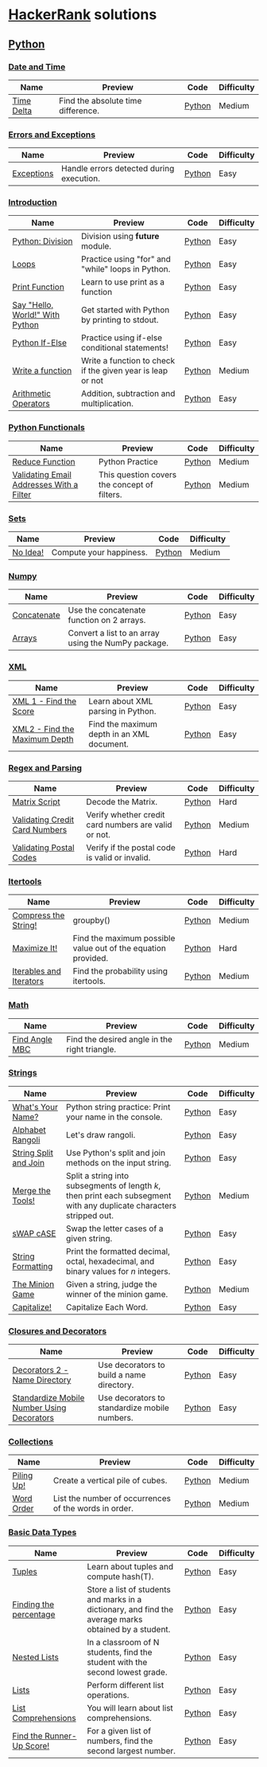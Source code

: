 # [HackerRank](https://www.hackerrank.com/) solutions

## [Python](https://www.hackerrank.com/domains/python)

### [Date and Time](https://www.hackerrank.com/domains/python/py-date-time)

Name | Preview | Code | Difficulty
---- | ---------------------------------------------------------------- | ------------- | ----------
[Time Delta](https://www.hackerrank.com/challenges/python-time-delta)|Find the absolute time difference.|[Python](python/py-date-time/python-time-delta.py)|Medium
### [Errors and Exceptions](https://www.hackerrank.com/domains/python/errors-exceptions)

Name | Preview | Code | Difficulty
---- | ---------------------------------------------------------------- | ------------- | ----------
[Exceptions](https://www.hackerrank.com/challenges/exceptions)|Handle errors detected during execution.|[Python](python/errors-exceptions/exceptions.py)|Easy
### [Introduction](https://www.hackerrank.com/domains/python/py-introduction)

Name | Preview | Code | Difficulty
---- | ---------------------------------------------------------------- | ------------- | ----------
[Python: Division](https://www.hackerrank.com/challenges/python-division)|Division using __future__ module.|[Python](python/py-introduction/python-division.py)|Easy
[Loops](https://www.hackerrank.com/challenges/python-loops)|Practice using "for" and "while" loops in Python.|[Python](python/py-introduction/python-loops.py)|Easy
[Print Function](https://www.hackerrank.com/challenges/python-print)|Learn to use print as a function|[Python](python/py-introduction/python-print.py)|Easy
[Say "Hello, World!" With Python](https://www.hackerrank.com/challenges/py-hello-world)|Get started with Python by printing to stdout.|[Python](python/py-introduction/py-hello-world.py)|Easy
[Python If-Else](https://www.hackerrank.com/challenges/py-if-else)|Practice using if-else conditional statements!|[Python](python/py-introduction/py-if-else.py)|Easy
[Write a function](https://www.hackerrank.com/challenges/write-a-function)|Write a function to check if the given year is leap or not|[Python](python/py-introduction/write-a-function.py)|Medium
[Arithmetic Operators](https://www.hackerrank.com/challenges/python-arithmetic-operators)|Addition, subtraction and multiplication.|[Python](python/py-introduction/python-arithmetic-operators.py)|Easy
### [Python Functionals](https://www.hackerrank.com/domains/python/py-functionals)

Name | Preview | Code | Difficulty
---- | ---------------------------------------------------------------- | ------------- | ----------
[Reduce Function](https://www.hackerrank.com/challenges/reduce-function)|Python Practice|[Python](python/py-functionals/reduce-function.py)|Medium
[Validating Email Addresses With a Filter ](https://www.hackerrank.com/challenges/validate-list-of-email-address-with-filter)|This question covers the concept of filters.|[Python](python/py-functionals/validate-list-of-email-address-with-filter.py)|Medium
### [Sets](https://www.hackerrank.com/domains/python/py-sets)

Name | Preview | Code | Difficulty
---- | ---------------------------------------------------------------- | ------------- | ----------
[No Idea!](https://www.hackerrank.com/challenges/no-idea)|Compute your happiness.|[Python](python/py-sets/no-idea.py)|Medium
### [Numpy](https://www.hackerrank.com/domains/python/numpy)

Name | Preview | Code | Difficulty
---- | ---------------------------------------------------------------- | ------------- | ----------
[Concatenate](https://www.hackerrank.com/challenges/np-concatenate)|Use the concatenate function on 2 arrays.|[Python](python/numpy/np-concatenate.py)|Easy
[Arrays](https://www.hackerrank.com/challenges/np-arrays)|Convert a list to an array using the NumPy package.|[Python](python/numpy/np-arrays.py)|Easy
### [XML](https://www.hackerrank.com/domains/python/xml)

Name | Preview | Code | Difficulty
---- | ---------------------------------------------------------------- | ------------- | ----------
[XML 1 - Find the Score](https://www.hackerrank.com/challenges/xml-1-find-the-score)|Learn about XML parsing in Python.|[Python](python/xml/xml-1-find-the-score.py)|Easy
[XML2 - Find the Maximum Depth](https://www.hackerrank.com/challenges/xml2-find-the-maximum-depth)|Find the maximum depth in an XML document.|[Python](python/xml/xml2-find-the-maximum-depth.py)|Easy
### [Regex and Parsing](https://www.hackerrank.com/domains/python/py-regex)

Name | Preview | Code | Difficulty
---- | ---------------------------------------------------------------- | ------------- | ----------
[Matrix Script](https://www.hackerrank.com/challenges/matrix-script)|Decode the Matrix.|[Python](python/py-regex/matrix-script.py)|Hard
[Validating Credit Card Numbers](https://www.hackerrank.com/challenges/validating-credit-card-number)|Verify whether credit card numbers are valid or not.|[Python](python/py-regex/validating-credit-card-number.py)|Medium
[Validating Postal Codes](https://www.hackerrank.com/challenges/validating-postalcode)|Verify if the postal code is valid or invalid.|[Python](python/py-regex/validating-postalcode.py)|Hard
### [Itertools](https://www.hackerrank.com/domains/python/py-itertools)

Name | Preview | Code | Difficulty
---- | ---------------------------------------------------------------- | ------------- | ----------
[Compress the String! ](https://www.hackerrank.com/challenges/compress-the-string)|groupby()|[Python](python/py-itertools/compress-the-string.py)|Medium
[Maximize It!](https://www.hackerrank.com/challenges/maximize-it)|Find the maximum possible value out of the equation provided.|[Python](python/py-itertools/maximize-it.py)|Hard
[Iterables and Iterators](https://www.hackerrank.com/challenges/iterables-and-iterators)|Find the probability using itertools.|[Python](python/py-itertools/iterables-and-iterators.py)|Medium
### [Math](https://www.hackerrank.com/domains/python/py-math)

Name | Preview | Code | Difficulty
---- | ---------------------------------------------------------------- | ------------- | ----------
[Find Angle MBC](https://www.hackerrank.com/challenges/find-angle)|Find the desired angle in the right triangle.|[Python](python/py-math/find-angle.py)|Medium
### [Strings](https://www.hackerrank.com/domains/python/py-strings)

Name | Preview | Code | Difficulty
---- | ---------------------------------------------------------------- | ------------- | ----------
[What's Your Name?](https://www.hackerrank.com/challenges/whats-your-name)|Python string practice: Print your name in the console.|[Python](python/py-strings/whats-your-name.py)|Easy
[Alphabet Rangoli](https://www.hackerrank.com/challenges/alphabet-rangoli)|Let's draw rangoli.|[Python](python/py-strings/alphabet-rangoli.py)|Easy
[String Split and Join](https://www.hackerrank.com/challenges/python-string-split-and-join)|Use Python's split and join methods on the input string.|[Python](python/py-strings/python-string-split-and-join.py)|Easy
[Merge the Tools!](https://www.hackerrank.com/challenges/merge-the-tools)|Split a string into subsegments of length $k$, then print each subsegment with any duplicate characters stripped out.|[Python](python/py-strings/merge-the-tools.py)|Medium
[sWAP cASE](https://www.hackerrank.com/challenges/swap-case)|Swap the letter cases of a given string.|[Python](python/py-strings/swap-case.py)|Easy
[String Formatting](https://www.hackerrank.com/challenges/python-string-formatting)|Print the formatted decimal, octal, hexadecimal, and binary values for $n$ integers.|[Python](python/py-strings/python-string-formatting.py)|Easy
[The Minion Game](https://www.hackerrank.com/challenges/the-minion-game)|Given a string, judge the winner of the minion game.|[Python](python/py-strings/the-minion-game.py)|Medium
[Capitalize!](https://www.hackerrank.com/challenges/capitalize)|Capitalize Each Word.|[Python](python/py-strings/capitalize.py)|Easy
### [Closures and Decorators](https://www.hackerrank.com/domains/python/closures-and-decorators)

Name | Preview | Code | Difficulty
---- | ---------------------------------------------------------------- | ------------- | ----------
[Decorators 2 - Name Directory](https://www.hackerrank.com/challenges/decorators-2-name-directory)|Use decorators to build a name directory.|[Python](python/closures-and-decorators/decorators-2-name-directory.py)|Easy
[Standardize Mobile Number Using Decorators](https://www.hackerrank.com/challenges/standardize-mobile-number-using-decorators)|Use decorators to standardize mobile numbers.|[Python](python/closures-and-decorators/standardize-mobile-number-using-decorators.py)|Easy
### [Collections](https://www.hackerrank.com/domains/python/py-collections)

Name | Preview | Code | Difficulty
---- | ---------------------------------------------------------------- | ------------- | ----------
[Piling Up!](https://www.hackerrank.com/challenges/piling-up)|Create a vertical pile of cubes.|[Python](python/py-collections/piling-up.py)|Medium
[Word Order](https://www.hackerrank.com/challenges/word-order)|List the number of occurrences of the words in order.|[Python](python/py-collections/word-order.py)|Medium
### [Basic Data Types](https://www.hackerrank.com/domains/python/py-basic-data-types)

Name | Preview | Code | Difficulty
---- | ---------------------------------------------------------------- | ------------- | ----------
[Tuples ](https://www.hackerrank.com/challenges/python-tuples)|Learn about tuples and compute hash(T).|[Python](python/py-basic-data-types/python-tuples.py)|Easy
[Finding the percentage](https://www.hackerrank.com/challenges/finding-the-percentage)|Store a list of students and marks in a dictionary, and find the average marks obtained by a student.|[Python](python/py-basic-data-types/finding-the-percentage.py)|Easy
[Nested Lists](https://www.hackerrank.com/challenges/nested-list)|In a classroom of N students, find the student with the second lowest grade.|[Python](python/py-basic-data-types/nested-list.py)|Easy
[Lists](https://www.hackerrank.com/challenges/python-lists)|Perform different list operations.|[Python](python/py-basic-data-types/python-lists.py)|Easy
[List Comprehensions](https://www.hackerrank.com/challenges/list-comprehensions)|You will learn about list comprehensions.|[Python](python/py-basic-data-types/list-comprehensions.py)|Easy
[Find the Runner-Up Score!  ](https://www.hackerrank.com/challenges/find-second-maximum-number-in-a-list)|For a given list of numbers, find the second largest number.|[Python](python/py-basic-data-types/find-second-maximum-number-in-a-list.py)|Easy


